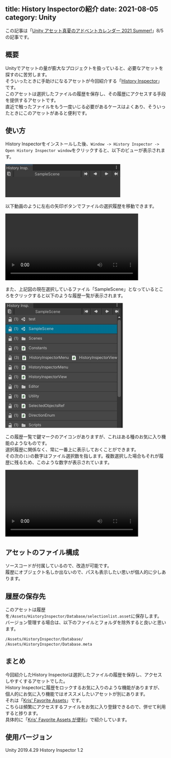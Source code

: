 title: History Inspectorの紹介
date: 2021-08-05
category: Unity
---

この記事は「[Unity アセット真夏のアドベントカレンダー 2021 Summer!](https://assetstore.info/eventandcontest/adventcalendar/summer-advent-calendar-2021/)」8/5の記事です。  


## 概要

Unityでアセットの量が膨大なプロジェクトを扱っていると、必要なアセットを探すのに苦労します。  
そういったときに手助けになるアセットが今回紹介する「[History Inspector](https://assetstore.unity.com/packages/tools/utilities/history-inspector-44279?utm_source=twitter&utm_medium=social&utm_campaign=jp-advent-calendar-summer)」です。  
このアセットは選択したファイルの履歴を保存し、その履歴にアクセスする手段を提供するアセットです。  
直近で触ったファイルをもう一度いじる必要があるケースはよくあり、そういったときにこのアセットがあると便利です。  


## 使い方

History Inspectorをインストールした後、`Window -> History Inspector -> Open History Inspector window`をクリックすると、以下のビューが表示されます。  

![History Inspectorの表示](/img/2021-08-05-history-inspector/hi1.jpg)

以下動画のように左右の矢印ボタンでファイルの選択履歴を移動できます。  

<video src="/img/2021-08-05-history-inspector/movie1.mp4" width="416" controls></video>

また、上記図の現在選択しているファイル「SampleScene」となっているところをクリックすると以下のような履歴一覧が表示されます。

![履歴一覧の表示](/img/2021-08-05-history-inspector/hi2.jpg)

この履歴一覧で鍵マークのアイコンがありますが、これはある種のお気に入り機能のようなものです。  
選択履歴に関係なく、常に一番上に表示しておくことができます。  
その次の`(1)`の数字はファイル選択数を指します。複数選択した場合もそれが履歴に残るため、このような数字が表示されています。

<video src="/img/2021-08-05-history-inspector/movie2.mp4" width="416" controls></video>

## アセットのファイル構成

ソースコードが付属しているので、改造が可能です。  
履歴にオブジェクト名しか出ないので、パスも表示したい思いが個人的に少しあります。

## 履歴の保存先


このアセットは履歴を`/Assets/HistoryInspector/Database/selectionlist.asset`に保存します。  
バージョン管理する場合は、以下のファイルとフォルダを除外すると良いと思います。  

```
/Assets/HistoryInspector/Database/
/Assets/HistoryInspector/Database.meta
```


## まとめ

今回紹介したHistory Inspectorは選択したファイルの履歴を保存し、アクセスしやすくするアセットでした。  
History Inspectorに履歴をロックするお気に入りのような機能がありますが、個人的にお気に入り機能ではオススメしたいアセットが別にあります。  
それは「[Kris' Favorite Assets](https://assetstore.unity.com/packages/tools/utilities/kris-favorite-assets-143105?utm_source=twitter&utm_medium=social&utm_campaign=jp-advent-calendar-summer)」です。  
こちらは頻繁にアクセスするファイルをお気に入り登録できるので、併せて利用すると捗ります。  
具体的に「[Kris' Favorite Assets が便利](/unity/2020-08-29-krisFavoriteAssets/)」で紹介しています。



## 使用バージョン

Unity 2019.4.29
History Inspector 1.2